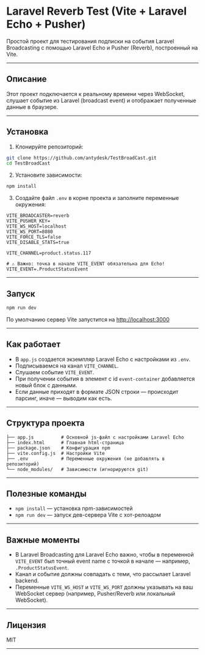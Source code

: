
# Laravel Reverb Test (Vite + Laravel Echo + Pusher)

Простой проект для тестирования подписки на события Laravel Broadcasting с помощью Laravel Echo и Pusher (Reverb), построенный на Vite.

---

## Описание

Этот проект подключается к реальному времени через WebSocket, слушает событие из Laravel (broadcast event) и отображает полученные данные в браузере.

---

## Установка

1. Клонируйте репозиторий:

```bash
git clone https://github.com/antydesk/TestBroadCast.git
cd TestBroadCast
```

2. Установите зависимости:

```bash
npm install
```

3. Создайте файл `.env` в корне проекта и заполните переменные окружения:

```env
VITE_BROADCASTER=reverb
VITE_PUSHER_KEY=
VITE_WS_HOST=localhost
VITE_WS_PORT=8080
VITE_FORCE_TLS=false
VITE_DISABLE_STATS=true

VITE_CHANNEL=product.status.117

# ⚠️ Важно: точка в начале VITE_EVENT обязательна для Echo!
VITE_EVENT=.ProductStatusEvent
```

---

## Запуск

```bash
npm run dev
```

По умолчанию сервер Vite запустится на [http://localhost:3000](http://localhost:3000)

---

## Как работает

- В `app.js` создается экземпляр Laravel Echo с настройками из `.env`.
- Подписываемся на канал `VITE_CHANNEL`.
- Слушаем событие `VITE_EVENT`.
- При получении события в элемент с id `event-container` добавляется новый блок с данными.
- Если данные приходят в формате JSON строки — происходит парсинг, иначе — выводим как есть.

---

## Структура проекта

```
├── app.js          # Основной js-файл с настройками Laravel Echo
├── index.html      # Главная html-страница
├── package.json    # Конфигурация npm
├── vite.config.js  # Настройки Vite
├── .env            # Переменные окружения (не добавлять в репозиторий)
└── node_modules/   # Зависимости (игнорируются git)
```

---

## Полезные команды

- `npm install` — установка npm-зависимостей
- `npm run dev` — запуск дев-сервера Vite с хот-релоадом

---

## Важные моменты

- В Laravel Broadcasting для Laravel Echo важно, чтобы в переменной `VITE_EVENT` был точный event name с точкой в начале — например, `.ProductStatusEvent`.
- Канал и событие должны совпадать с теми, что рассылает Laravel backend.
- Переменные `VITE_WS_HOST` и `VITE_WS_PORT` должны указывать на ваш WebSocket сервер (например, Pusher/Reverb или локальный WebSocket).

---

## Лицензия

MIT

---
